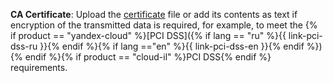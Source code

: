 **CA Certificate**: Upload the [certificate](../../../../../managed-mysql/operations/connect.md#get-ssl-cert) file or add its contents as text if encryption of the transmitted data is required, for example, to meet the {% if product == "yandex-cloud" %}[PCI DSS]({% if lang == "ru" %}{{ link-pci-dss-ru }}{% endif %}{% if lang =="en" %}{{ link-pci-dss-en }}{% endif %}){% endif %}{% if product == "cloud-il" %}PCI DSS{% endif %} requirements.
